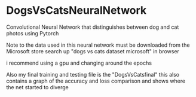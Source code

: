 # DogsVsCatsNeuralNetwork
Convolutional Neural Network that distinguishes between dog and cat photos using Pytorch

Note to the data used in this neural network must be downloaded from the Microsoft store search up "dogs vs cats dataset microsoft" in browser

i recommend using a gpu and changing around the epochs

Also my final training and testing file is the "DogsVsCatsfinal" this also contains a graph of the accuracy and loss comparison and shows where the net started to diverge

